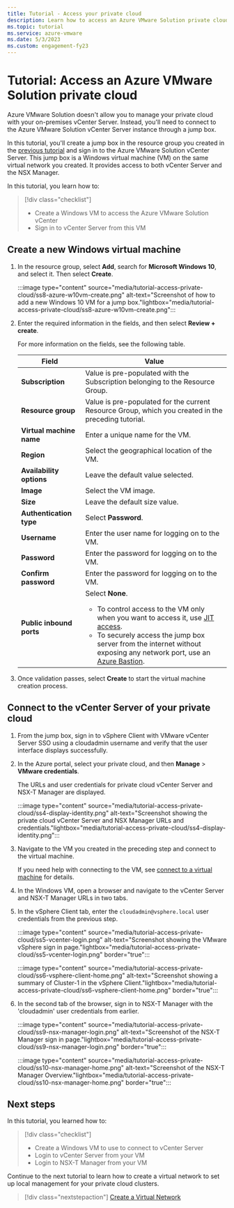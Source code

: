 ```yaml
---
title: Tutorial - Access your private cloud
description: Learn how to access an Azure VMware Solution private cloud
ms.topic: tutorial
ms.service: azure-vmware
ms.date: 5/3/2023
ms.custom: engagement-fy23
---
```


# Tutorial: Access an Azure VMware Solution private cloud

Azure VMware Solution doesn't allow you to manage your private cloud with your on-premises vCenter Server. Instead, you'll need to connect to the Azure VMware Solution vCenter Server instance through a jump box.

In this tutorial, you'll create a jump box in the resource group you created in the [previous tutorial](tutorial-configure-networking.md) and sign in to the Azure VMware Solution vCenter Server. This jump box is a Windows virtual machine (VM) on the same virtual network you created.  It provides access to both vCenter Server and the NSX Manager.

In this tutorial, you learn how to:

> [!div class="checklist"]
> * Create a Windows VM to access the Azure VMware Solution vCenter
> * Sign in to vCenter Server from this VM

## Create a new Windows virtual machine

1. In the resource group, select **Add**, search for **Microsoft Windows 10**, and select it. Then select **Create**.

   :::image type="content" source="media/tutorial-access-private-cloud/ss8-azure-w10vm-create.png" alt-text="Screenshot of how to add a new Windows 10 VM for a jump box."lightbox="media/tutorial-access-private-cloud/ss8-azure-w10vm-create.png":::

1. Enter the required information in the fields, and then select **Review + create**.

   For more information on the fields, see the following table.

   | Field | Value |
   | --- | --- |
   | **Subscription** | Value is pre-populated with the Subscription belonging to the Resource Group. |
   | **Resource group** | Value is pre-populated for the current Resource Group, which you created in the preceding tutorial.  |
   | **Virtual machine name** | Enter a unique name for the VM. |
   | **Region** | Select the geographical location of the VM. |
   | **Availability options** | Leave the default value selected. |
   | **Image** | Select the VM image. |
   | **Size** | Leave the default size value. |
   | **Authentication type**  | Select **Password**. |
   | **Username** | Enter the user name for logging on to the VM. |
   | **Password** | Enter the password for logging on to the VM. |
   | **Confirm password** | Enter the password for logging on to the VM. |
   | **Public inbound ports** | Select **None**. <ul><li>To control access to the VM only when you want to access it, use [JIT access](../defender-for-cloud/just-in-time-access-usage.md#work-with-jit-vm-access-using-microsoft-defender-for-cloud).</li><li>To securely access the jump box server from the internet without exposing any network port, use an [Azure Bastion](../bastion/tutorial-create-host-portal.md).</li></ul>  |


1. Once validation passes, select **Create** to start the virtual machine creation process.

## Connect to the vCenter Server of your private cloud

1. From the jump box, sign in to vSphere Client with VMware vCenter Server SSO using a cloudadmin username and verify that the user interface displays successfully.

1. In the Azure portal, select your private cloud, and then **Manage** > **VMware credentials**.

   The URLs and user credentials for private cloud vCenter Server and NSX-T Manager are displayed.

   :::image type="content" source="media/tutorial-access-private-cloud/ss4-display-identity.png" alt-text="Screenshot showing the private cloud vCenter Server and NSX Manager URLs and credentials."lightbox="media/tutorial-access-private-cloud/ss4-display-identity.png":::

1. Navigate to the VM you created in the preceding step and connect to the virtual machine.

   If you need help with connecting to the VM, see [connect to a virtual machine](../virtual-machines/windows/connect-logon.md#connect-to-the-virtual-machine) for details.

1. In the Windows VM, open a browser and navigate to the vCenter Server and NSX-T Manager URLs in two tabs.

1. In the vSphere Client tab, enter the `cloudadmin@vsphere.local` user credentials from the previous step.

   :::image type="content" source="media/tutorial-access-private-cloud/ss5-vcenter-login.png" alt-text="Screenshot showing the VMware vSphere sign in page."lightbox="media/tutorial-access-private-cloud/ss5-vcenter-login.png" border="true":::

   :::image type="content" source="media/tutorial-access-private-cloud/ss6-vsphere-client-home.png" alt-text="Screenshot showing a summary of Cluster-1 in the vSphere Client."lightbox="media/tutorial-access-private-cloud/ss6-vsphere-client-home.png" border="true":::

1. In the second tab of the browser, sign in to NSX-T Manager with the 'cloudadmin' user credentials from earlier.

   :::image type="content" source="media/tutorial-access-private-cloud/ss9-nsx-manager-login.png" alt-text="Screenshot of the NSX-T Manager sign in page."lightbox="media/tutorial-access-private-cloud/ss9-nsx-manager-login.png" border="true":::

   :::image type="content" source="media/tutorial-access-private-cloud/ss10-nsx-manager-home.png" alt-text="Screenshot of the NSX-T Manager Overview."lightbox="media/tutorial-access-private-cloud/ss10-nsx-manager-home.png" border="true":::

## Next steps

In this tutorial, you learned how to:

> [!div class="checklist"]
> * Create a Windows VM to use to connect to vCenter Server
> * Login to vCenter Server from your VM
> * Login to NSX-T Manager from your VM

Continue to the next tutorial to learn how to create a virtual network to set up local management for your private cloud clusters.

> [!div class="nextstepaction"]
> [Create a Virtual Network](tutorial-configure-networking.md)
